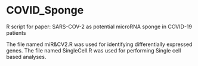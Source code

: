 # COVID_Sponge
R script for paper: SARS-COV-2 as potential microRNA sponge in COVID-19 patients

The file named miR&CV2.R was used for identifying differentially expressed genes. The file named SingleCell.R was used for performing Single cell based analyses.
